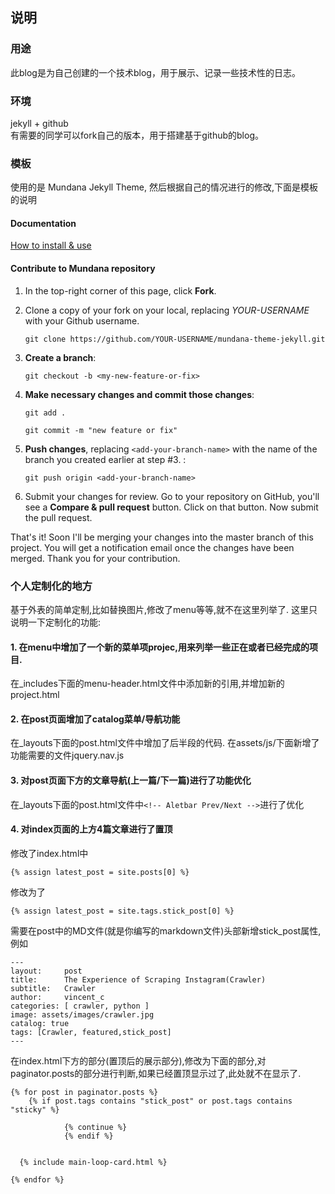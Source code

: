 ## 说明

### 用途
此blog是为自己创建的一个技术blog，用于展示、记录一些技术性的日志。

### 环境

jekyll + github  
有需要的同学可以fork自己的版本，用于搭建基于github的blog。 

### 模板

使用的是 Mundana Jekyll Theme, 然后根据自己的情况进行的修改,下面是模板的说明
#### Documentation

[How to install & use](https://bootstrapstarter.com/bootstrap-templates/mundana-theme-jekyll/)

#### Contribute to Mundana repository

1. In the top-right corner of this page, click **Fork**.

2. Clone a copy of your fork on your local, replacing *YOUR-USERNAME* with your Github username.

   `git clone https://github.com/YOUR-USERNAME/mundana-theme-jekyll.git`

3. **Create a branch**: 

   `git checkout -b <my-new-feature-or-fix>`

4. **Make necessary changes and commit those changes**:

   `git add .`

   `git commit -m "new feature or fix"`

5. **Push changes**, replacing `<add-your-branch-name>` with the name of the branch you created earlier at step #3. :

   `git push origin <add-your-branch-name>`

6. Submit your changes for review. Go to your repository on GitHub, you'll see a **Compare & pull request** button. Click on that button. Now submit the pull request.

That's it! Soon I'll be merging your changes into the master branch of this project. You will get a notification email once the changes have been merged. Thank you for your contribution.


### 个人定制化的地方

基于外表的简单定制,比如替换图片,修改了menu等等,就不在这里列举了. 这里只说明一下定制化的功能:

#### 1. 在menu中增加了一个新的菜单项projec,用来列举一些正在或者已经完成的项目.

在_includes下面的menu-header.html文件中添加新的引用,并增加新的project.html

#### 2. 在post页面增加了catalog菜单/导航功能

在_layouts下面的post.html文件中增加了后半段的代码.
在assets/js/下面新增了功能需要的文件jquery.nav.js

#### 3. 对post页面下方的文章导航(上一篇/下一篇)进行了功能优化
在_layouts下面的post.html文件中`<!-- Aletbar Prev/Next -->`进行了优化

#### 4. 对index页面的上方4篇文章进行了置顶
修改了index.html中

```
{% assign latest_post = site.posts[0] %}
```
修改为了

```
{% assign latest_post = site.tags.stick_post[0] %}
```

需要在post中的MD文件(就是你编写的markdown文件)头部新增stick_post属性,例如

```
---
layout:     post
title:      The Experience of Scraping Instagram(Crawler)
subtitle:   Crawler
author:     vincent_c
categories: [ crawler, python ]
image: assets/images/crawler.jpg
catalog: true
tags: [Crawler, featured,stick_post]
---  

```

在index.html下方的部分(置顶后的展示部分),修改为下面的部分,对paginator.posts的部分进行判断,如果已经置顶显示过了,此处就不在显示了.

```
{% for post in paginator.posts %}
	{% if post.tags contains "stick_post" or post.tags contains "sticky" %}
		
		    {% continue %}
			{% endif %}
    
  	
  {% include main-loop-card.html %}
    
{% endfor %}
```